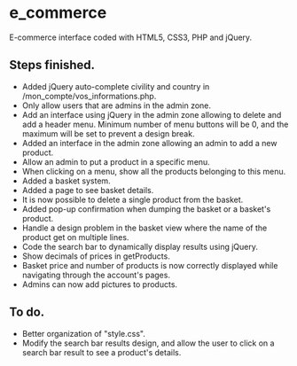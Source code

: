 # e_commerce

E-commerce interface coded with HTML5, CSS3, PHP and jQuery.

## Steps finished.

* Added jQuery auto-complete civility and country in /mon_compte/vos_informations.php.
* Only allow users that are admins in the admin zone.
* Add an interface using jQuery in the admin zone allowing to delete and add a header menu.
  Minimum number of menu buttons will be 0, and the maximum will be set to prevent a design break.
* Added an interface in the admin zone allowing an admin to add a new product.
* Allow an admin to put a product in a specific menu.
* When clicking on a menu, show all the products belonging to this menu.
* Added a basket system.
* Added a page to see basket details.
* It is now possible to delete a single product from the basket.
* Added pop-up confirmation when dumping the basket or a basket's product.
* Handle a design problem in the basket view where the name of the product get on multiple lines.
* Code the search bar to dynamically display results using jQuery.
* Show decimals of prices in getProducts.
* Basket price and number of products is now correctly displayed while navigating
  through the account's pages.
* Admins can now add pictures to products.

## To do.

* Better organization of "style.css".
* Modify the search bar results design, and allow the user to click on a search bar result
  to see a product's details.
